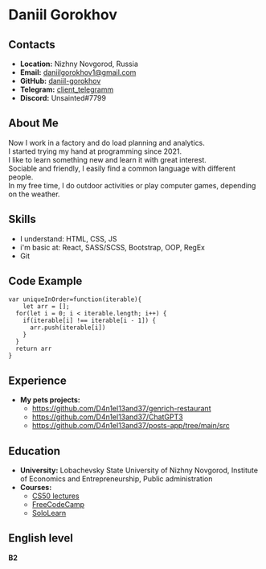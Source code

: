 # __Daniil Gorokhov__

## __Contacts__
- __Location:__ Nizhny Novgorod, Russia
- __Email:__ daniilgorokhov1@gmail.com
- __GitHub:__ [daniil-gorokhov](https://github.com/D4n1el13and37)
- __Telegram:__ [client_telegramm](https://t.me/client_telegramm)
- __Discord:__ Unsainted#7799

## __About Me__
Now I work in a factory and do load planning and analytics.\
I started trying my hand at programming since 2021.\
I like to learn something new and learn it with great interest.\
Sociable and friendly, I easily find a common language with different people.\
In my free time, I do outdoor activities or play computer games, depending on the weather.

## __Skills__
- I understand: HTML, CSS, JS
- i'm basic at: React, SASS/SCSS, Bootstrap, OOP, RegEx
- Git

## __Code Example__
```
var uniqueInOrder=function(iterable){
    let arr = [];
  for(let i = 0; i < iterable.length; i++) {
    if(iterable[i] !== iterable[i - 1]) {
      arr.push(iterable[i])
    }
  }
  return arr
}

```

## __Experience__
- __My pets  projects:__ 
  - https://github.com/D4n1el13and37/genrich-restaurant
  - https://github.com/D4n1el13and37/ChatGPT3
  - https://github.com/D4n1el13and37/posts-app/tree/main/src

## __Education__ 
- __University:__ Lobachevsky State University of Nizhny Novgorod, Institute of Economics and Entrepreneurship, Public administration
- __Courses:__
  - [CS50 lectures](https://www.youtube.com/channel/UCcabW7890RKJzL968QWEykA)
  - [FreeCodeCamp](https://www.freecodecamp.org/D4n1el1337)
  - [SoloLearn](https://www.sololearn.com/profile/25089146)

## __English level__
__B2__ 
